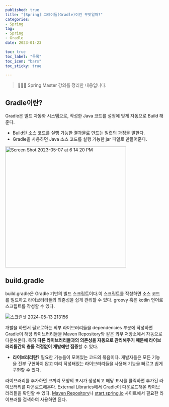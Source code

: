 ```yaml
---
published: true
title: "[Spring] 그레이들(Gradle)이란 무엇일까?"
categories: 
- Spring
tag:
- Spring
- Gradle
date: 2023-01-23

toc: true
toc_label: "목록"
toc_icon: "bars"
toc_sticky: true

---
```

> 👩🏻‍💻 Spring Master 강의를 정리한 내용입니다.

## Gradle이란?
Gradle은 빌드 자동화 시스템으로, 작성한 Java 코드를 설정에 맞게 자동으로 Build 해준다.
* Build란 소스 코드를 실행 가능한 결과물로 만드는 일련의 과정을 말한다. 
* Gradle을 사용하면 Java 소스 코드를 실행 가능한 jar 파일로 만들어준다.

<img width="384" alt="Screen Shot 2023-05-07 at 6 14 20 PM" src="https://github.com/bokyoung89/bokyoung89.github.io/assets/58727604/e09718a9-40fb-48ca-aff4-02f135a14933">

## build.gradle
build.gradle은 Gradle 기반의 빌드 스크립트이다.이 스크립트를 작성하면 소스 코드를 빌드하고 라이브러리들의 의존성을 쉽게 관리할 수 있다.
groovy 혹은 kotlin 언어로 스크립트를 작성할 수 있다.

![스크린샷 2024-05-13 213156](https://github.com/bokyoung89/bokyoung89.github.io/assets/58727604/722aa0de-da29-4c0f-9535-612e0b3ebf83)

개발을 하면서 필요로하는 외부 라이브러리들을 dependencies 부분에 작성하면 Gradle이 해당 라이브러리들을 Maven Repository와 같은 외부 저장소에서 자동으로 다운해온다.
특히 **다른 라이브러리들과의 의존성을 자동으로 관리해주기 때문에 라이브러리들간의 충돌 걱정없이 개발에만 집중**할 수 있다.
* **라이브러리란?** 필요한 기능들이 모여있는 코드의 묶음이다. 개발자들은 모든 기능을 전부 구현하지 않고 미리 작성돼있는 라이브러리들을 사용해 기능을 빠르고 쉽게 구현할 수 있다.

라이브러리를 추가하면 코끼리 모양의 표시가 생성되고 해당 표시를 클릭하면 추가된 라이브러리를 다운로드해온다.
External Libraries에서 Gradle이 다운로드해온 라이브러리들을 확인할 수 있다.
[Maven Repository](https://mvnrepository.com/)나 [start.spring.io](https://start.spring.io/) 사이트에서 필요한 라이브러를 검색하여 사용하면 된다.
